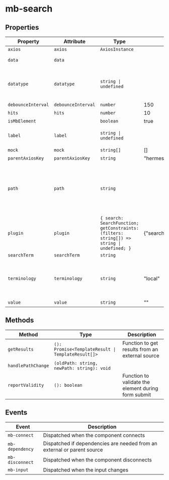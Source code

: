 # mb-search

## Properties

| Property           | Attribute          | Type                                             | Default                                          | Description                                      |
|--------------------|--------------------|--------------------------------------------------|--------------------------------------------------|--------------------------------------------------|
| `axios`            | `axios`            | `AxiosInstance`                                  |                                                  |                                                  |
| `data`             | `data`             |                                                  |                                                  | Data of CodedText                                |
| `datatype`         | `datatype`         | `string \| undefined`                            |                                                  | An internal representation of type to handle serializing |
| `debounceInterval` | `debounceInterval` | `number`                                         | 150                                              |                                                  |
| `hits`             | `hits`             | `number`                                         | 10                                               |                                                  |
| `isMbElement`      |                    | `boolean`                                        | true                                             |                                                  |
| `label`            | `label`            | `string \| undefined`                            |                                                  | Optional label for the element                   |
| `mock`             | `mock`             | `string[]`                                       | []                                               |                                                  |
| `parentAxiosKey`   | `parentAxiosKey`   | `string`                                         | "hermes"                                         |                                                  |
| `path`             | `path`             | `string`                                         |                                                  | Path of the data element. Use the VSCode extension to get the appropriate paths |
| `plugin`           | `plugin`           | `{ search: SearchFunction; getConstraints: (filters: string[]) => string \| undefined; }` | {"search":"hermesPlugin","getConstraints":"joinSnomedConstraints"} |                                                  |
| `searchTerm`       | `searchTerm`       | `string`                                         |                                                  |                                                  |
| `terminology`      | `terminology`      | `string`                                         | "local"                                          | Terminology of preference. Eg: SNOMED-CT, LOINC, local (for openEHR) |
| `value`            | `value`            | `string`                                         | ""                                               |                                                  |

## Methods

| Method             | Type                                             | Description                                      |
|--------------------|--------------------------------------------------|--------------------------------------------------|
| `getResults`       | `(): Promise<TemplateResult \| TemplateResult[]>` | Function to get results from an external source  |
| `handlePathChange` | `(oldPath: string, newPath: string): void`       |                                                  |
| `reportValidity`   | `(): boolean`                                    | Function to validate the element during form submit |

## Events

| Event           | Description                                      |
|-----------------|--------------------------------------------------|
| `mb-connect`    | Dispatched when the component connects           |
| `mb-dependency` | Dispatched if dependencies are needed from an external or parent source |
| `mb-disconnect` | Dispatched when the component disconnects        |
| `mb-input`      | Dispatched when the input changes                |

